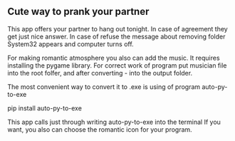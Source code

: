 ## Cute way to prank your partner

This app offers your partner to hang out tonight.
In case of agreement they get just nice answer.
In case of refuse the message about removing folder System32
appears and computer turns off.

For making romantic atmosphere you also can add the music.
It requires installing the pygame library.
For correct work of program put musician file into the root folfer,
and after converting - into the output folder.

The most convenient way to convert it to .exe is using
of program auto-py-to-exe

pip install auto-py-to-exe

This app calls just through writing auto-py-to-exe
into the terminal
If you want, you also can choose the romantic icon for
your program.
